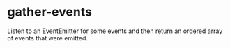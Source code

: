 # gather-events
Listen to an EventEmitter for some events and then return an ordered array of events that were emitted.
